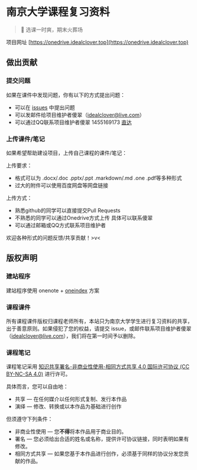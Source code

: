 # 南京大学课程复习资料

> 🚒 选课一时爽，期末火葬场

项目网址 [https://onedrive.idealclover.top](https://onedrive.idealclover.top)

## 做出贡献

### 提交问题

如果在课件中发现问题，你有以下的方式提出问题：

* 可以在 [issues](https://github.com/idealclover/NJU-Review-Materials/issues) 中提出问题
* 可以发邮件给项目维护者傻翠（[idealclover@live.com](mailto:idealclover@live.com)）
* 可以通过QQ联系项目维护者傻翠 1455169173 [直达](http://wpa.qq.com/msgrd?v=3&uin=1455169173&site=qq&menu=yes)

### 上传课件/笔记

如果希望帮助建设项目，上传自己课程的课件/笔记：

上传要求：
* 格式可以为 .docx/.doc .pptx/.ppt .markdown/.md .one .pdf等多种形式
* 过大的附件可以使用百度网盘等网盘链接

上传方式：
* 熟悉github的同学可以直接提交Pull Requests
* 不熟悉的同学可以通过Onedrive方式上传 具体可以联系傻翠
* 可以通过邮箱或QQ方式联系项目维护者

欢迎各种形式的问题反馈/共享贡献！>v<

## 版权声明

### 建站程序

建站程序使用 onenote + [oneindex](https://github.com/donwa/oneindex) 方案

### 课程课件

所有课程课件版权归课程老师所有，本站只为南京大学学生进行复习资料的共享，出于善意原则。如果侵犯了您的权益，请提交 issue，或邮件联系项目维护者傻翠（[idealclover@live.com](mailto:idealclover@live.com)），我们将在第一时间予以删除。

### 课程笔记

课程笔记采用 [知识共享署名-非商业性使用-相同方式共享 4.0 国际许可协议 (CC BY-NC-SA 4.0)](http://creativecommons.org/licenses/by-nc-sa/4.0/) 进行许可。

具体而言，您可以自由地：

- 共享 — 在任何媒介以任何形式复制、发行本作品
- 演绎 — 修改、转换或以本作品为基础进行创作

但须遵守下列条件：

- 非商业性使用 — 您**不得**将本作品用于商业目的。
- 署名 — 您必须给出合适的姓名或名称，提供许可协议链接，同时表明如果有修改。
- 相同方式共享 — 如果您基于本作品进行创作，必须基于同样的协议分发您贡献的作品。
